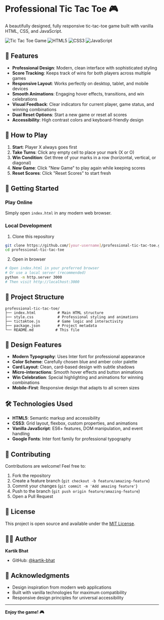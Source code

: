 # Professional Tic Tac Toe 🎮

A beautifully designed, fully responsive tic-tac-toe game built with vanilla HTML, CSS, and JavaScript.

![Tic Tac Toe Game](https://img.shields.io/badge/Game-Tic%20Tac%20Toe-blue)
![HTML5](https://img.shields.io/badge/HTML5-E34F26?logo=html5&logoColor=white)
![CSS3](https://img.shields.io/badge/CSS3-1572B6?logo=css3&logoColor=white)
![JavaScript](https://img.shields.io/badge/JavaScript-F7DF1E?logo=javascript&logoColor=black)

## 🌟 Features

- **Professional Design**: Modern, clean interface with sophisticated styling
- **Score Tracking**: Keeps track of wins for both players across multiple games
- **Responsive Layout**: Works perfectly on desktop, tablet, and mobile devices
- **Smooth Animations**: Engaging hover effects, transitions, and win celebrations
- **Visual Feedback**: Clear indicators for current player, game status, and winning combinations
- **Dual Reset Options**: Start a new game or reset all scores
- **Accessibility**: High contrast colors and keyboard-friendly design

## 🎯 How to Play

1. **Start**: Player X always goes first
2. **Take Turns**: Click any empty cell to place your mark (X or O)
3. **Win Condition**: Get three of your marks in a row (horizontal, vertical, or diagonal)
4. **New Game**: Click "New Game" to play again while keeping scores
5. **Reset Scores**: Click "Reset Scores" to start fresh

## 🚀 Getting Started

### Play Online
Simply open `index.html` in any modern web browser.

### Local Development
1. Clone this repository
```bash
git clone https://github.com/[your-username]/professional-tic-tac-toe.git
cd professional-tic-tac-toe
```

2. Open in browser
```bash
# Open index.html in your preferred browser
# Or use a local server (recommended)
python -m http.server 3000
# Then visit http://localhost:3000
```

## 📁 Project Structure

```
professional-tic-tac-toe/
├── index.html          # Main HTML structure
├── style.css           # Professional styling and animations
├── tictaktoe.js        # Game logic and interactivity
├── package.json        # Project metadata
└── README.md          # This file
```

## 🎨 Design Features

- **Modern Typography**: Uses Inter font for professional appearance
- **Color Scheme**: Carefully chosen blue and amber color palette
- **Card Layout**: Clean, card-based design with subtle shadows
- **Micro-interactions**: Smooth hover effects and button animations
- **Win Celebration**: Special highlighting and animations for winning combinations
- **Mobile-First**: Responsive design that adapts to all screen sizes

## 🛠️ Technologies Used

- **HTML5**: Semantic markup and accessibility
- **CSS3**: Grid layout, flexbox, custom properties, and animations
- **Vanilla JavaScript**: ES6+ features, DOM manipulation, and event handling
- **Google Fonts**: Inter font family for professional typography

## 🤝 Contributing

Contributions are welcome! Feel free to:

1. Fork the repository
2. Create a feature branch (`git checkout -b feature/amazing-feature`)
3. Commit your changes (`git commit -m 'Add amazing feature'`)
4. Push to the branch (`git push origin feature/amazing-feature`)
5. Open a Pull Request

## 📄 License

This project is open source and available under the [MIT License](LICENSE).

## 👨‍💻 Author

**Kartik Bhat**
- GitHub: [@kartik-bhat](https://github.com/adrianYT028)

## 🎉 Acknowledgments

- Design inspiration from modern web applications
- Built with vanilla technologies for maximum compatibility
- Responsive design principles for universal accessibility

---

**Enjoy the game! 🎮**
